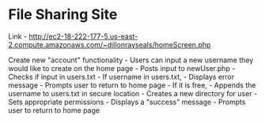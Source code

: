 # File Sharing Site

Link - http://ec2-18-222-177-5.us-east-2.compute.amazonaws.com/~dillonrayseals/homeScreen.php

Create new "account" functionality
    -   Users can input a new username they would like to create on the home page
    -   Posts input to newUser.php
    -   Checks if input in users.txt
    -   If username in users.txt,
        -   Displays error message
        -   Prompts user to return to home page
    -   If it is free,
        -   Appends the username to users.txt in secure location
        -   Creates a new directory for user
            -   Sets appropriate permissions
        -   Displays a "success" message
        -   Prompts user to return to home page
